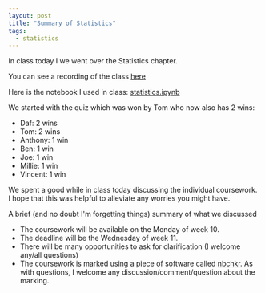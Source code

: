 ```yaml
---
layout: post
title: "Summary of Statistics"
tags:
  - statistics
---
```


In class today I we went over the Statistics chapter.

You can see a recording of the class [here](https://cardiff.cloud.panopto.eu/Panopto/Pages/Viewer.aspx?id=eecef5be-6831-47a7-a0e3-b0bf00c656b6)

Here is the notebook I used in class:
[statistics.ipynb]({{site.baseurl}}/assets/nbs/2023-2024/statistics.ipynb)

We started with the quiz which was won by Tom who now also has 2 wins:

- Daf: 2 wins
- Tom: 2 wins
- Anthony: 1 win
- Ben: 1 win
- Joe: 1 win
- Millie: 1 win
- Vincent: 1 win

We spent a good while in class today discussing the individual coursework.
I hope that this was helpful to alleviate any worries you might have.

A brief (and no doubt I'm forgetting things) summary of what we discussed

- The coursework will be available on the Monday of week 10.
- The deadline will be the Wednesday of week 11.
- There will be many opportunities to ask for clarification (I welcome any/all
  questions)
- The coursework is marked using a piece of software called [nbchkr](https://nbchkr.readthedocs.io/en/stable/).
  As with questions, I welcome any discussion/comment/question about the
  marking.
